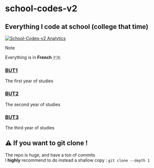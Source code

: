 # school-codes-v2
## Everything I code at school (college that time)

[![School-Codes-v2 Analytics](https://repobeats.axiom.co/api/embed/32a8af84c9b2d252a57abbf3e98aa6ca001496e9.svg)](https://github.com/EDM115/school-codes-v2/pulse)

> [!NOTE]  
> Everything is in  **French** :fr:

### [BUT1](./BUT1)
The first year of studies

### [BUT2](./BUT2)
The second year of studies

### [BUT3](./BUT3)
The third year of studies

## :warning: If you want to git clone !
The repo is huge, and have a ton of commits  
I **highly** recommend to do instead a shallow copy : `git clone --depth 1`
